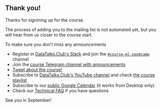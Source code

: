 ## Thank you!

Thanks for signining up for the course.

The process of adding you to the mailing list is not automated yet, 
but you will hear from us closer to the course start. 

To make sure you don't miss any announcements

- Register in [DataTalks.Club's Slack](https://datatalks.club/slack.html) and join the [`#course-ml-zoomcamp`](https://app.slack.com/client/T01ATQK62F8/C0288NJ5XSA) channel
- Join the [course Telegram channel with announcements](https://t.me/mlzoomcamp)
- [Tweet about the course!](https://clicktotweet.com/XZ6b9)
- Subscribe to [DataTalks.Club's YouTube channel](https://www.youtube.com/c/DataTalksClub) and check 
  [the course playlist](https://www.youtube.com/playlist?list=PL3MmuxUbc_hIhxl5Ji8t4O6lPAOpHaCLR)
- Subscribe to our [public Google Calendar](https://calendar.google.com/calendar/?cid=cGtjZ2tkbGc1OG9yb2lxa2Vwc2g4YXMzMmNAZ3JvdXAuY2FsZW5kYXIuZ29vZ2xlLmNvbQ) (it works from Desktop only)
- Check our [Technical FAQ](https://docs.google.com/document/d/1LpPanc33QJJ6BSsyxVg-pWNMplal84TdZtq10naIhD8/edit) if you have questions 

See you in September!
